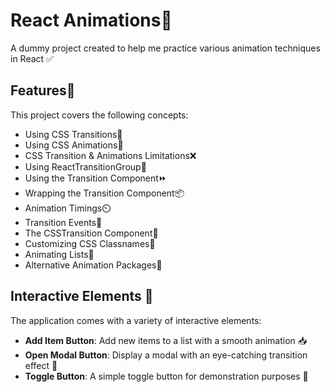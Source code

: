 # React Animations🎨
A dummy project created to help me practice various animation techniques in React ✅
## Features🎯
This project covers the following concepts:
- Using CSS Transitions🎨
- Using CSS Animations🏃
- CSS Transition & Animations Limitations❌
- Using ReactTransitionGroup🔄
- Using the Transition Component⏩
- Wrapping the Transition Component📦
- Animation Timings⏲️
- Transition Events🚦
- The CSSTransition Component🌟
- Customizing CSS Classnames🔧
- Animating Lists📃
- Alternative Animation Packages🔄

## Interactive Elements 📱
The application comes with a variety of interactive elements:

- **Add Item Button**: Add new items to a list with a smooth animation 📥
- **Open Modal Button**: Display a modal with an eye-catching transition effect 🚪
- **Toggle Button**: A simple toggle button for demonstration purposes 🔘